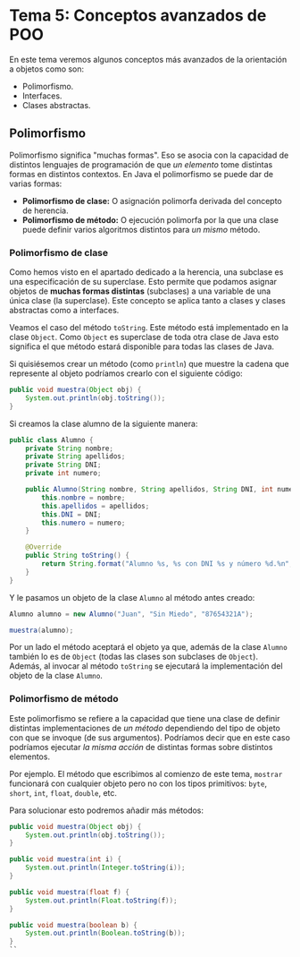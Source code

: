 # Tema 5: Conceptos avanzados de POO

En este tema veremos algunos conceptos más avanzados de la orientación a objetos como son:

* Polimorfismo.
* Interfaces.
* Clases abstractas.

## Polimorfismo

Polimorfismo significa "muchas formas". Eso se asocia con la capacidad de distintos lenguajes de programación de que *un elemento* tome distintas formas en distintos contextos.
En Java el polimorfismo se puede dar de varias formas:

* **Polimorfismo de clase:** O asignación polimorfa derivada del concepto de herencia.
* **Polimorfismo de método:** O ejecución polimorfa por la que una clase puede definir varios algoritmos distintos para *un mismo* método.

### Polimorfismo de clase

Como hemos visto en el apartado dedicado a la herencia, una subclase es una especificación de su superclase. Esto permite que podamos asignar objetos de **muchas formas distintas** (subclases) a una variable de una única clase (la superclase).
Este concepto se aplica tanto a clases y clases abstractas como a interfaces.

Veamos el caso del método `toString`. Este método está implementado en la clase `Object`. Como `Object` es superclase de toda otra clase de Java esto significa el que método estará disponible para todas las clases de Java.

Si quisiésemos crear un método (como `println`) que muestre la cadena que represente al objeto podríamos crearlo con el siguiente código:

```java
public void muestra(Object obj) {
    System.out.println(obj.toString());
}
```

Si creamos la clase alumno de la siguiente manera:

```java
public class Alumno {
    private String nombre;
    private String apellidos;
    private String DNI;
    private int numero;

    public Alumno(String nombre, String apellidos, String DNI, int numero) {
        this.nombre = nombre;
        this.apellidos = apellidos;
        this.DNI = DNI;
        this.numero = numero;
    }

    @Override
    public String toString() {
        return String.format("Alumno %s, %s con DNI %s y número %d.%n", apellidos, nombre, DNI, numero);
    }
}
```

Y le pasamos un objeto de la clase `Alumno` al método antes creado:

```java
Alumno alumno = new Alumno("Juan", "Sin Miedo", "87654321A");

muestra(alumno);
```

Por un lado el método aceptará el objeto ya que, además de la clase `Alumno` también lo es de `Object` (todas las clases son subclases de `Object`). Además, al invocar al método `toString` se ejecutará la implementación del objeto de la clase `Alumno`.

### Polimorfismo de método

Este polimorfismo se refiere a la capacidad que tiene una clase de definir distintas implementaciones de *un método* dependiendo del tipo de objeto con que se invoque (de sus argumentos). Podríamos decir que en este caso podríamos ejecutar *la misma acción* de distintas formas sobre distintos elementos.

Por ejemplo. El método que escribimos al comienzo de este tema, `mostrar` funcionará con cualquier objeto pero no con los tipos primitivos: `byte`, `short`, `int`, `float`, `double`, etc.

Para solucionar esto podremos añadir más métodos:

```java
public void muestra(Object obj) {
    System.out.println(obj.toString());
}

public void muestra(int i) {
    System.out.println(Integer.toString(i));
}

public void muestra(float f) {
    System.out.println(Float.toString(f));
}

public void muestra(boolean b) {
    System.out.println(Boolean.toString(b));
}
``

